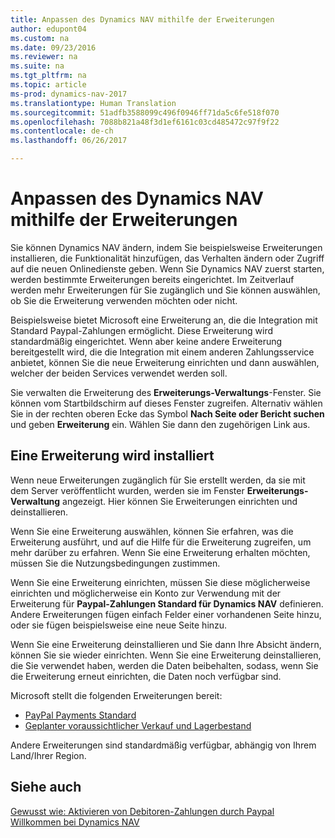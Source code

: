 ```yaml
---
title: Anpassen des Dynamics NAV mithilfe der Erweiterungen
author: edupont04
ms.custom: na
ms.date: 09/23/2016
ms.reviewer: na
ms.suite: na
ms.tgt_pltfrm: na
ms.topic: article
ms-prod: dynamics-nav-2017
ms.translationtype: Human Translation
ms.sourcegitcommit: 51adfb3588099c496f0946ff71da5c6fe518f070
ms.openlocfilehash: 7088b821a48f3d1ef6161c03cd485472c97f9f22
ms.contentlocale: de-ch
ms.lasthandoff: 06/26/2017

---
```


# <a name="customizing-dynamics-nav-using-extensions"></a>Anpassen des Dynamics NAV mithilfe der Erweiterungen
Sie können Dynamics NAV ändern, indem Sie beispielsweise Erweiterungen installieren, die Funktionalität hinzufügen, das Verhalten ändern oder Zugriff auf die neuen Onlinedienste geben.
Wenn Sie Dynamics NAV zuerst starten, werden bestimmte Erweiterungen bereits eingerichtet. Im Zeitverlauf werden mehr Erweiterungen für Sie zugänglich und Sie können auswählen, ob Sie die Erweiterung verwenden möchten oder nicht.

Beispielsweise bietet Microsoft eine Erweiterung an, die die Integration mit Standard Paypal-Zahlungen ermöglicht. Diese Erweiterung wird standardmäßig eingerichtet.
Wenn aber keine andere Erweiterung bereitgestellt wird, die die Integration mit einem anderen Zahlungsservice anbietet, können Sie die neue Erweiterung einrichten und dann auswählen, welcher der beiden Services verwendet werden soll.  

Sie verwalten die Erweiterung des **Erweiterungs-Verwaltungs**-Fenster. Sie können vom Startbildschirm auf dieses Fenster zugreifen. Alternativ wählen Sie in der rechten oberen Ecke das Symbol **Nach Seite oder Bericht suchen** und geben **Erweiterung** ein. Wählen Sie dann den zugehörigen Link aus.   

## <a name="installing-an-extension"></a>Eine Erweiterung wird installiert
Wenn neue Erweiterungen zugänglich für Sie erstellt werden, da sie mit dem Server veröffentlicht wurden, werden sie im Fenster **Erweiterungs-Verwaltung** angezeigt. Hier können Sie Erweiterungen einrichten und deinstallieren.  

Wenn Sie eine Erweiterung auswählen, können Sie erfahren, was die Erweiterung ausführt, und auf die Hilfe für die Erweiterung zugreifen, um mehr darüber zu erfahren. Wenn Sie eine Erweiterung erhalten möchten, müssen Sie die Nutzungsbedingungen zustimmen.  

Wenn Sie eine Erweiterung einrichten, müssen Sie diese möglicherweise einrichten und möglicherweise ein Konto zur Verwendung mit der Erweiterung für **Paypal-Zahlungen Standard für Dynamics NAV** definieren.
Andere Erweiterungen fügen einfach Felder einer vorhandenen Seite hinzu, oder sie fügen beispielsweise eine neue Seite hinzu.   

Wenn Sie eine Erweiterung deinstallieren und Sie dann Ihre Absicht ändern, können Sie sie wieder einrichten. Wenn Sie eine Erweiterung deinstallieren, die Sie verwendet haben, werden die Daten beibehalten, sodass, wenn Sie die Erweiterung erneut einrichten, die Daten noch verfügbar sind.  

Microsoft stellt die folgenden Erweiterungen bereit:  
- [PayPal Payments Standard](ui-extensions-paypal-payments-standard.md)  
- [Geplanter voraussichtlicher Verkauf und Lagerbestand](ui-extensions-sales-forecast.md)  

Andere Erweiterungen sind standardmäßig verfügbar, abhängig von Ihrem Land/Ihrer Region.

## <a name="see-also"></a>Siehe auch  
[Gewusst wie: Aktivieren von Debitoren-Zahlungen durch Paypal](sales-how-enable-customer-payments-paypal.md)  
[Willkommen bei Dynamics NAV](across-get-started.md)  

